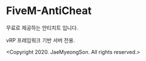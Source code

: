 # FiveM-AntiCheat
무료로 제공하는 안티치트 입니다.

vRP 프레임워크 기반 서버 전용.

<Copyright 2020. JaeMyeongSon. All rights reserved.>
